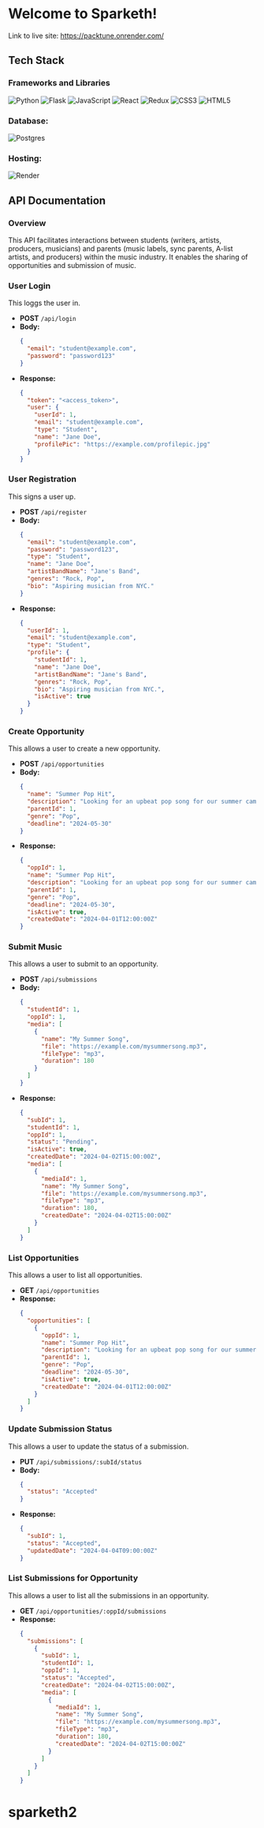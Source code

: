 # Welcome to Sparketh!

Link to live site: https://packtune.onrender.com/

## Tech Stack
### Frameworks and Libraries
![Python](https://img.shields.io/badge/python-3670A0?style=for-the-badge&logo=python&logoColor=ffdd54) ![Flask](https://img.shields.io/badge/flask-%23000.svg?style=for-the-badge&logo=flask&logoColor=white) ![JavaScript](https://img.shields.io/badge/javascript-%23323330.svg?style=for-the-badge&logo=javascript&logoColor=%23F7DF1E) ![React](https://img.shields.io/badge/react-%2320232a.svg?style=for-the-badge&logo=react&logoColor=%2361DAFB) ![Redux](https://img.shields.io/badge/redux-%23593d88.svg?style=for-the-badge&logo=redux&logoColor=white) ![CSS3](https://img.shields.io/badge/css3-%231572B6.svg?style=for-the-badge&logo=css3&logoColor=white) ![HTML5](https://img.shields.io/badge/html5-%23E34F26.svg?style=for-the-badge&logo=html5&logoColor=white)

 ### Database:
 ![Postgres](https://img.shields.io/badge/postgres-%23316192.svg?style=for-the-badge&logo=postgresql&logoColor=white)

 ### Hosting:
 ![Render](https://img.shields.io/badge/Render-%46E3B7.svg?style=for-the-badge&logo=render&logoColor=white)

## API Documentation

### Overview
This API facilitates interactions between students (writers, artists, producers, musicians) and parents (music labels, sync parents, A-list artists, and producers) within the music industry. It enables the sharing of opportunities and submission of music.

### User Login

This loggs the user in.

- **POST** `/api/login`
- **Body:**
  ```json
  {
    "email": "student@example.com",
    "password": "password123"
  }
  ```
- **Response:**
  ```json
  {
    "token": "<access_token>",
    "user": {
      "userId": 1,
      "email": "student@example.com",
      "type": "Student",
      "name": "Jane Doe",
      "profilePic": "https://example.com/profilepic.jpg"
    }
  }
  ```

### User Registration

This signs a user up.

- **POST** `/api/register`
- **Body:**
  ```json
  {
    "email": "student@example.com",
    "password": "password123",
    "type": "Student",
    "name": "Jane Doe",
    "artistBandName": "Jane's Band",
    "genres": "Rock, Pop",
    "bio": "Aspiring musician from NYC."
  }
  ```
- **Response:**
  ```json
  {
    "userId": 1,
    "email": "student@example.com",
    "type": "Student",
    "profile": {
      "studentId": 1,
      "name": "Jane Doe",
      "artistBandName": "Jane's Band",
      "genres": "Rock, Pop",
      "bio": "Aspiring musician from NYC.",
      "isActive": true
    }
  }
  ```

### Create Opportunity

This allows a user to create a new opportunity.

- **POST** `/api/opportunities`
- **Body:**
  ```json
  {
    "name": "Summer Pop Hit",
    "description": "Looking for an upbeat pop song for our summer campaign.",
    "parentId": 1,
    "genre": "Pop",
    "deadline": "2024-05-30"
  }
  ```
- **Response:**
  ```json
  {
    "oppId": 1,
    "name": "Summer Pop Hit",
    "description": "Looking for an upbeat pop song for our summer campaign.",
    "parentId": 1,
    "genre": "Pop",
    "deadline": "2024-05-30",
    "isActive": true,
    "createdDate": "2024-04-01T12:00:00Z"
  }
  ```

### Submit Music

This allows a user to submit to an opportunity.

- **POST** `/api/submissions`
- **Body:**
  ```json
  {
    "studentId": 1,
    "oppId": 1,
    "media": [
      {
        "name": "My Summer Song",
        "file": "https://example.com/mysummersong.mp3",
        "fileType": "mp3",
        "duration": 180
      }
    ]
  }
  ```
- **Response:**
  ```json
  {
    "subId": 1,
    "studentId": 1,
    "oppId": 1,
    "status": "Pending",
    "isActive": true,
    "createdDate": "2024-04-02T15:00:00Z",
    "media": [
      {
        "mediaId": 1,
        "name": "My Summer Song",
        "file": "https://example.com/mysummersong.mp3",
        "fileType": "mp3",
        "duration": 180,
        "createdDate": "2024-04-02T15:00:00Z"
      }
    ]
  }
  ```

### List Opportunities

This allows a user to list all opportunities.

- **GET** `/api/opportunities`
- **Response:**
  ```json
  {
    "opportunities": [
      {
        "oppId": 1,
        "name": "Summer Pop Hit",
        "description": "Looking for an upbeat pop song for our summer campaign.",
        "parentId": 1,
        "genre": "Pop",
        "deadline": "2024-05-30",
        "isActive": true,
        "createdDate": "2024-04-01T12:00:00Z"
      }
    ]
  }
  ```

### Update Submission Status

This allows a user to update the status of a submission.

- **PUT** `/api/submissions/:subId/status`
- **Body:**
  ```json
  {
    "status": "Accepted"
  }
  ```
- **Response:**
  ```json
  {
    "subId": 1,
    "status": "Accepted",
    "updatedDate": "2024-04-04T09:00:00Z"
  }
  ```

### List Submissions for Opportunity

This allows a user to list all the submissions in an opportunity.

- **GET** `/api/opportunities/:oppId/submissions`
- **Response:**
  ```json
  {
    "submissions": [
      {
        "subId": 1,
        "studentId": 1,
        "oppId": 1,
        "status": "Accepted",
        "createdDate": "2024-04-02T15:00:00Z",
        "media": [
          {
            "mediaId": 1,
            "name": "My Summer Song",
            "file": "https://example.com/mysummersong.mp3",
            "fileType": "mp3",
            "duration": 180,
            "createdDate": "2024-04-02T15:00:00Z"
          }
        ]
      }
    ]
  }
  ```
# sparketh2
